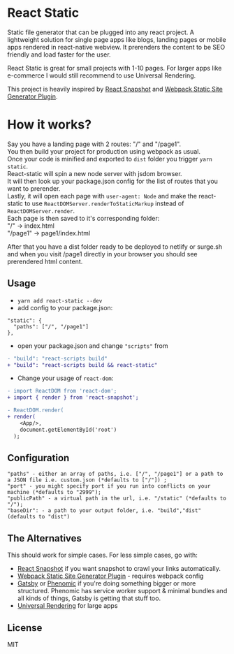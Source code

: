 # React Static

Static file generator that can be plugged into any react project. 
A lightweight solution for single page apps like blogs, landing pages or mobile apps rendered in react-native webview. 
It prerenders the content to be SEO friendly and load faster for the user. 

React Static is great for small projects with 1-10 pages. For larger apps like e-commerce I would still recommend to use Universal Rendering. 

This project is heavily inspired by [React Snapshot](https://github.com/geelen/react-snapshot) and [Webpack Static Site Generator Plugin](https://github.com/markdalgleish/static-site-generator-webpack-plugin).

# How it works?

Say you have a landing page with 2 routes: "/" and "/page1".  
You then build your project for production using webpack as usual.  
Once your code is minified and exported to `dist` folder you trigger `yarn static`.  
React-static will spin a new node server with jsdom browser.  
It will then look up your package.json config for the list of routes that you want to prerender.  
Lastly, it will open each page with `user-agent: Node` and make the react-static to use `ReactDOMServer.renderToStaticMarkup` instead of `ReactDOMServer.render`.  
Each page is then saved to it's corresponding folder:  
"/" -> index.html  
"/page1" -> page1/index.html  

After that you have a dist folder ready to be deployed to netlify or surge.sh and when you visit /page1 directly in your browser you should see prerendered html content.

## Usage

- `yarn add react-static --dev`
- add config to your package.json:
```
"static": {
  "paths": ["/", "/page1"]
},
```
- open your package.json and change `"scripts"` from
```diff
- "build": "react-scripts build"
+ "build": "react-scripts build && react-static"
```

- Change your usage of `react-dom`:
```diff
- import ReactDOM from 'react-dom';
+ import { render } from 'react-snapshot';

- ReactDOM.render(
+ render(
    <App/>,
    document.getElementById('root')
  );
```

## Configuration

```
"paths" - either an array of paths, i.e. ["/", "/page1"] or a path to a JSON file i.e. custom.json (*defaults to ["/"]) ;
"port" - you might specify port if you run into conflicts on your machine (*defaults to "2999");
"publicPath" - a virtual path in the url, i.e. "/static" (*defaults to "/");
"baseDir": - a path to your output folder, i.e. "build","dist"(defaults to "dist")
```

## The Alternatives

This should work for simple cases. For less simple cases, go with:

- [React Snapshot](https://github.com/geelen/react-snapshot) if you want snapshot to crawl your links automatically.
- [Webpack Static Site Generator Plugin](https://github.com/markdalgleish/static-site-generator-webpack-plugin) - requires webpack config
- [Gatsby](https://github.com/gatsbyjs/gatsby) or [Phenomic](https://phenomic.io/) if you're doing something bigger or more structured. Phenomic has service worker support & minimal bundles and all kinds of things, Gatsby is getting that stuff too.
- [Universal Rendering](http://redux.js.org/docs/recipes/ServerRendering.html) for large apps

## License

MIT
